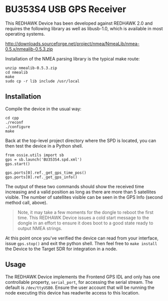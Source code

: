 # BU353S4 USB GPS Receiver

This REDHAWK Device has been developed against REDHAWK 2.0 and requires the following library as well as libusb-1.0, which is available in most operating systems.

http://downloads.sourceforge.net/project/nmea/NmeaLib/nmea-0.5.x/nmealib-0.5.3.zip

Installation of the NMEA parsing library is the typical make route:

    unzip nmealib-0.5.3.zip
    cd nmealib
    make
    sudo cp -r lib include /usr/local

## Installation

Compile the device in the usual way:

    cd cpp
    ./reconf
    ./configure
    make

Back at the top-level project directory where the SPD is located, you can then test the device in a Python shell.

    from ossie.utils import sb
    gps = sb.launch('BU353S4.spd.xml')
    gps.start()
    
    gps.ports[0].ref._get_gps_time_pos()
    gps.ports[0].ref._get_gps_info()

The output of these two commands should show the received time increasing and a valid position as long as there are more than 5 satellites visible.  The number of satellites visible can be seen in the GPS Info (second method call, above).

> Note, it may take a few moments for the dongle to reboot the first time.  This REDHAWK Device issues a cold start message to the dongle in an effort to ensure it does boot to a good state ready to output NMEA strings.

At this point once you've verified the device can read from your interface, issue `gps.stop()` and exit the python shell.  Then feel free to `make install` the Device to the Target SDR for integration in a node.

## Usage

The REDHAWK Device implements the Frontend GPS IDL and only has one controllable property, `serial_port`, for accessing the serial stream.  The default is `/dev/ttyUSB0`.  Ensure the user account that will be running the node executing this device has readwrite access to this location. 

